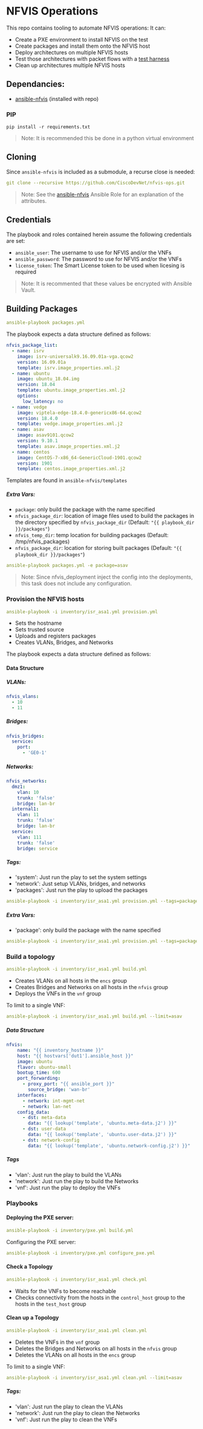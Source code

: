 # NFVIS Operations

This repo contains tooling to automate NFVIS operations:  It can:

* Create a PXE environment to install NFVIS on the test
* Create packages and install them onto the NFVIS host
* Deploy architectures on multiple NFVIS hosts 
* Test those architectures with packet flows with a [test harness](test_harness.md)
* Clean up architectures multiple NFVIS hosts

## Dependancies:
* [ansible-nfvis](https://github.com/CiscoDevNet/ansible-nfvis) (installed with repo)

### PIP
```
pip install -r requirements.txt
```
>Note: It is recommended this be done in a python virtual environment

## Cloning

Since `ansible-nfvis` is included as a submodule, a recurse close is needed:

```yaml
git clone --recursive https://github.com/CiscoDevNet/nfvis-ops.git
```

>Note: See the [ansible-nfvis](https://github.com/CiscoDevNet/ansible-nfvis) Ansible Role for an explanation of the attributes.

## Credentials
The playbook and roles contained herein assume the following credentials are set:

* `ansible_user`: The username to use for NFVIS and/or the VNFs
* `ansible_password`: The password to use for NFVIS and/or the VNFs
* `license_token`: The Smart License token to be used when licesing is required

>Note: It is recommented that these values be encrypted with Ansible Vault.

## Building Packages
```yaml
ansible-playbook packages.yml
```

The playbook expects a data structure defined as follows:
```yaml
nfvis_package_list:
  - name: isrv
    image: isrv-universalk9.16.09.01a-vga.qcow2
    version: 16.09.01a
    template: isrv.image_properties.xml.j2
  - name: ubuntu
    image: ubuntu_18.04.img
    version: 18.04
    template: ubuntu.image_properties.xml.j2
    options:
      low_latency: no
  - name: vedge
    image: viptela-edge-18.4.0-genericx86-64.qcow2
    version: 18.4.0
    template: vedge.image_properties.xml.j2
  - name: asav
    image: asav9101.qcow2
    version: 9.10.1
    template: asav.image_properties.xml.j2
  - name: centos
    image: CentOS-7-x86_64-GenericCloud-1901.qcow2
    version: 1901
    template: centos.image_properties.xml.j2
```

Templates are found in `ansible-nfvis/templates`

##### Extra Vars:
* `package`: only build the package with the name specified
* `nfvis_package_dir`: location of image files used to build the packages in the directory specified by `nfvis_package_dir` (Default: `"{{ playbook_dir }}/packages"`)
* `nfvis_temp_dir`: temp location for building packages (Default: /tmp/nfvis_packages)
* `nfvis_package_dir`: location for storing built packages (Default: `"{{ playbook_dir }}/packages"`)

```yaml
ansible-playbook packages.yml -e package=asav
```

>Note: Since nfvis_deployment inject the config into the deployments, this task does not include any configuration.

### Provision the NFVIS hosts
```yaml
ansible-playbook -i inventory/isr_asa1.yml provision.yml
```
* Sets the hostname
* Sets trusted source
* Uploads and registers packages
* Creates VLANs, Bridges, and Networks

The playbook expects a data structure defined as follows:
#### Data Structure
##### VLANs:
```yaml
nfvis_vlans:
  - 10
  - 11
```

##### Bridges:

```yaml
nfvis_bridges:
  service:
    port:
      - 'GE0-1'
```

##### Networks:
```yaml
nfvis_networks:
  dmz1:
    vlan: 10
    trunk: 'false'
    bridge: lan-br
  internal1:
    vlan: 11
    trunk: 'false'
    bridge: lan-br
  service:
    vlan: 111
    trunk: 'false'
    bridge: service
```

##### Tags:
* 'system': Just run the play to set the system settings
* 'network': Just setup VLANs, bridges, and networks
* 'packages': Just run the play to upload the packages

```yaml
ansible-playbook -i inventory/isr_asa1.yml provision.yml --tags=packages
```

##### Extra Vars:
* 'package': only build the package with the name specified

```yaml
ansible-playbook -i inventory/isr_asa1.yml provision.yml --tags=packages -e package=asav
```

### Build a topology
```yaml
ansible-playbook -i inventory/isr_asa1.yml build.yml
```
* Creates VLANs on all hosts in the `encs` group
* Creates Bridges and Networks on all hosts in the `nfvis` group
* Deploys the VNFs in the `vnf` group

To limit to a single VNF:
```yaml
ansible-playbook -i inventory/isr_asa1.yml build.yml --limit=asav
```

##### Data Structure
```yaml
nfvis:
    name: "{{ inventory_hostname }}"
    host: "{{ hostvars['dut1'].ansible_host }}"
    image: ubuntu
    flavor: ubuntu-small
    bootup_time: 600
    port_forwarding:
      - proxy_port: "{{ ansible_port }}"
        source_bridge: 'wan-br'
    interfaces:
      - network: int-mgmt-net
      - network: lan-net
    config_data:
      - dst: meta-data
        data: "{{ lookup('template', 'ubuntu.meta-data.j2') }}"
      - dst: user-data
        data: "{{ lookup('template', 'ubuntu.user-data.j2') }}"
      - dst: network-config
        data: "{{ lookup('template', 'ubuntu.network-config.j2') }}"
```

##### Tags
* 'vlan': Just run the play to build the VLANs
* 'network': Just run the play to build the Networks
* 'vnf': Just run the play to deploy the VNFs



### Playbooks

#### Deploying the PXE server:
```yaml
ansible-playbook -i inventory/pxe.yml build.yml
```

Configuring the PXE server:
```yaml
ansible-playbook -i inventory/pxe.yml configure_pxe.yml
```





#### Check a Topology
```yaml
ansible-playbook -i inventory/isr_asa1.yml check.yml
```

* Waits for the VNFs to become reachable
* Checks connectivity from the hosts in the `control_host` group to the hosts in the `test_host` group

#### Clean up a Topology
```yaml
ansible-playbook -i inventory/isr_asa1.yml clean.yml
```
* Deletes the VNFs in the `vnf` group
* Deletes the Bridges and Networks on all hosts in the `nfvis` group
* Deletes the VLANs on all hosts in the `encs` group

To limit to a single VNF:
```yaml
ansible-playbook -i inventory/isr_asa1.yml clean.yml --limit=asav
```

##### Tags:
* 'vlan': Just run the play to clean the VLANs
* 'network': Just run the play to clean the Networks
* 'vnf': Just run the play to clean the VNFs

